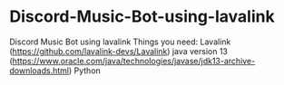 # Discord-Music-Bot-using-lavalink
Discord Music Bot using lavalink 
Things you need:
Lavalink (https://github.com/lavalink-devs/Lavalink)
java version 13 (https://www.oracle.com/java/technologies/javase/jdk13-archive-downloads.html)
Python
